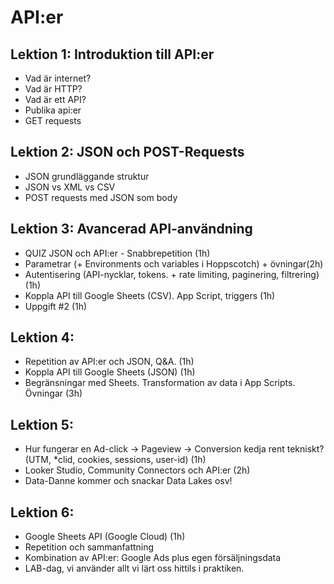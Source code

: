 # API:er

## Lektion 1: Introduktion till API:er
* Vad är internet?
* Vad är HTTP?
* Vad är ett API?
* Publika api:er
* GET requests

## Lektion 2: JSON och POST-Requests
* JSON grundläggande struktur
* JSON vs XML vs CSV
* POST requests med JSON som body

## Lektion 3: Avancerad API-användning
* QUIZ JSON och API:er - Snabbrepetition (1h)
* Parametrar (+ Environments och variables i Hoppscotch) + övningar(2h)
* Autentisering (API-nycklar, tokens. + rate limiting, paginering, filtrering) (1h)
* Koppla API till Google Sheets (CSV). App Script, triggers (1h)
* Uppgift #2 (1h)

## Lektion 4:
* Repetition av API:er och JSON, Q&A. (1h)
* Koppla API till Google Sheets (JSON)   (1h)
* Begränsningar med Sheets. Transformation av data i App Scripts. Övningar (3h)

## Lektion 5:
* Hur fungerar en Ad-click -> Pageview -> Conversion kedja rent tekniskt? (UTM, *clid, cookies, sessions, user-id) (1h)
* Looker Studio, Community Connectors och API:er (2h)
* Data-Danne kommer och snackar Data Lakes osv!

## Lektion 6:
* Google Sheets API (Google Cloud) (1h)
* Repetition och sammanfattning
* Kombination av API:er: Google Ads plus egen försäljningsdata
* LAB-dag, vi använder allt vi lärt oss hittils i praktiken.